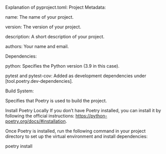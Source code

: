 Explanation of pyproject.toml:
Project Metadata:

name: The name of your project.

version: The version of your project.

description: A short description of your project.

authors: Your name and email.

Dependencies:

python: Specifies the Python version (3.9 in this case).

pytest and pytest-cov: Added as development dependencies under [tool.poetry.dev-dependencies].

Build System:

Specifies that Poetry is used to build the project.

Install Poetry Locally
If you don’t have Poetry installed, you can install it by following the official instructions: https://python-poetry.org/docs/#installation.

Once Poetry is installed, run the following command in your project directory to set up the virtual environment and install dependencies:

poetry install
